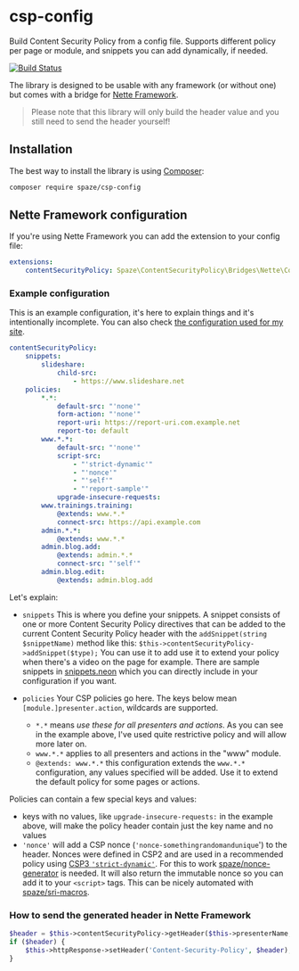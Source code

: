 # csp-config
Build Content Security Policy from a config file. Supports different policy per page or module, and snippets you can add dynamically, if needed.

[![Build Status](https://travis-ci.org/spaze/csp-config.svg?branch=master)](https://travis-ci.org/spaze/csp-config)

The library is designed to be usable with any framework (or without one) but comes with a bridge for [Nette Framework](https://nette.org/).

> Please note that this library will only build the header value and you still need to send the header yourself!

## Installation

The best way to install the library is using [Composer](https://getcomposer.org/):

```sh
composer require spaze/csp-config
```

## Nette Framework configuration
If you're using Nette Framework you can add the extension to your config file:

```yaml
extensions:
    contentSecurityPolicy: Spaze\ContentSecurityPolicy\Bridges\Nette\ConfigExtension
```

### Example configuration

This is an example configuration, it's here to explain things and it's intentionally incomplete. You can also check [the configuration used for my site](https://github.com/spaze/michalspacek.cz/blob/master/site/app/config/contentsecuritypolicy.neon).

```yaml
contentSecurityPolicy:
    snippets:
        slideshare:
            child-src:
                - https://www.slideshare.net
    policies:
        *.*:
            default-src: "'none'"
            form-action: "'none'"
            report-uri: https://report-uri.com.example.net
            report-to: default
        www.*.*:
            default-src: "'none'"
            script-src:
                - "'strict-dynamic'"
                - "'nonce'"
                - "'self'"
                - "'report-sample'"
            upgrade-insecure-requests:
        www.trainings.training:
            @extends: www.*.*
            connect-src: https://api.example.com
        admin.*.*:
            @extends: www.*.*
        admin.blog.add:
            @extends: admin.*.*
            connect-src: "'self'"
        admin.blog.edit:
            @extends: admin.blog.add
```

Let's explain:
- `snippets`
This is where you define your snippets. A snippet consists of one or more Content Security Policy directives that can be added to the current Content Security Policy header with the `addSnippet(string $snippetName)` method like this: `$this->contentSecurityPolicy->addSnippet($type);` You can use it to add use it to extend your policy when there's a video on the page for example. There are sample snippets in [snippets.neon](https://github.com/spaze/csp-config/blob/master/snippets.neon) which you can directly include in your configuration if you want.

- `policies`
Your CSP policies go here. The keys below mean `[module.]presenter.action`, wildcards are supported.
  - `*.*` means *use these for all presenters and actions*. As you can see in the example above, I've used quite restrictive policy and will allow more later on.
  - `www.*.*` applies to all presenters and actions in the "www" module.
  - `@extends: www.*.*` this configuration extends the `www.*.*` configuration, any values specified will be added. Use it to extend the default policy for some pages or actions.

Policies can contain a few special keys and values:
- keys with no values, like `upgrade-insecure-requests:` in the example above, will make the policy header contain just the key name and no values
- `'nonce'` will add a CSP nonce (`'nonce-somethingrandomandunique`') to the header. Nonces were defined in CSP2 and are used in a recommended policy using [CSP3 `'strict-dynamic'`](https://exploited.cz/xss/csp/strict.php). For this to work [spaze/nonce-generator](https://github.com/spaze/nonce-generator) is needed. It will also return the immutable nonce so you can add it to your `<script>` tags. This can be nicely automated with [spaze/sri-macros](https://github.com/spaze/sri-macros).

### How to send the generated header in Nette Framework
```php
$header = $this->contentSecurityPolicy->getHeader($this->presenterName, $this->actionName);
if ($header) {
    $this->httpResponse->setHeader('Content-Security-Policy', $header);
}
```
